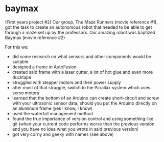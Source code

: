 # baymax

(First years project #2)
Our group, The Maze Runners (movie reference #1), got the task to create an autonomous robot that needed to be able to get through a maze set up by the professors. Our amazing robot was baptized Baymax (movie reference #2)

For this we: 
- did some research on what sensors and other components would be suitable
- designed a frame in AutoFusion
- created said frame with a laser cutter, a lot of hot glue and even more ducktape
- struggled with stepper motors and their power supply
- after most of that struggle, switch to the Parallax system which uses servo motors
- learned that the bottom of an Arduino can create short-circuit and screw with your ultrasonic sensor data, should you put the Arduino directly on an aluminum frame (yes I know, I know)
- used the waterfall management method
- found the true importance of version control and using something like git (when your current code performs worse than the previous version and you have no idea what you wrote in said previous version)
- got very corny and geeky with names (see above)
